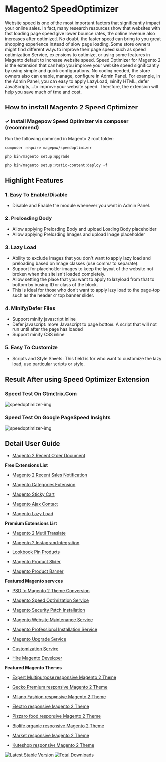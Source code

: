 # Magento2 SpeedOptimizer

Website speed is one of the most important factors that significantly impact your online sales. In fact, many research resources show that websites with fast loading page speed give lower bounce rates, the online revenue also increases after optimized. No doubt, the faster speed can bring to you great shopping experience instead of slow page loading. Some store owners might find different ways to improve their page speed such as speed optimization Service, extensions to optimize, or using some features in Magento default to increase website speed.
Speed Optimizer for Magento 2 is the extension that can help you improve your website speed significantly by using simple and quick configurations. No coding needed, the store owners also can enable, manage, configure in Admin Panel. For example, in the Admin Panel, you can easy to apply LazyLoad, minify HTML, defer JavaScripts,...to improve your website speed. Therefore, the extension will help you save much of time and cost.

## How to install Magento 2 Speed Optimizer
### ✓ Install Magepow Speed Optimizer via composer (recommend)
Run the following command in Magento 2 root folder:

`composer require magepow/speedoptimizer`

`php bin/magento setup:upgrade`

`php bin/magento setup:static-content:deploy -f`

## Highlight Features
### 1. Easy To Enable/Disable 
- Disable and Enable the module whenever you want in Admin Panel.
 
### 2. Preloading Body
- Allow applying Preloading Body and upload Loading Body placeholder
- Allow applying Preloading Images and upload Image placeholder
 
### 3. Lazy Load
- Ability to exclude Images that you don't want to apply lazy load and preloading based on Image classes (use comma to separate).
- Support for placeholder images to keep the layout of the website not broken when the site isn't loaded completely.
- Allow setting the place that you want to apply to lazyload from that to bottom by busing ID or class of the block.
- This is ideal for those who don't want to apply lazy load to the page-top such as the header or top banner slider.
 
### 4. Minify/Defer Files
- Support minify javascript inline
- Defer javascript: move Javascript to page bottom. A script that will not run until after the page has loaded
- Support minify CSS inline
 
### 5. Easy To Customize
- Scripts and Style Sheets: This field is for who want to customize the lazy load, use particular scripts or style.

## Result After using Speed Optimizer Extension

### Speed Test On Gtmetrix.Com

 ![speedoptimizer-img](https://github.com/magepow/magento2-SpeedOptimizer/blob/master/media/speed_gtmetrix.png)

### Speed Test On Google PageSpeed Insights

 ![speedoptimizer-img](https://github.com/magepow/magento2-SpeedOptimizer/blob/master/media/speed_google.jpg)

## Detail User Guide
* [Magento 2 Recent Order Document](https://docs.alothemes.com/m2/extension/speedoptimizer/)

**Free Extensions List**

* [Magento 2 Recent Sales Notification](https://magepow.com/magento-2-recent-sales-notification.html)

* [Magento Categories Extension](https://magepow.com/magento-categories-extension.html)

* [Magento Sticky Cart](https://magepow.com/magento-sticky-cart.html)

* [Magento Ajax Contact](https://magepow.com/magento-ajax-contact-form.html)

* [Magento Lazy Load](https://magepow.com/magento-lazy-load.html)

**Premium Extensions List**

* [Magento 2 Mutil Translate](https://magepow.com/magento-multi-translate.html)

* [Magento 2 Instagram Integration](https://magepow.com/magento-2-instagram.html)

* [Lookbook Pin Products](https://magepow.com/lookbook-pin-products.html)

* [Magento Product Slider](https://magepow.com/magento-product-slider.html)

* [Magento Product Banner](https://magepow.com/magento-banner-slider.html)

**Featured Magento services**

* [PSD to Magento 2 Theme Conversion](https://magepow.com/psd-to-magento-theme-conversion.html)

* [Magento Speed Optimization Service](https://magepow.com/magento-speed-optimization-service.html)

* [Magento Security Patch Installation](https://magepow.com/magento-security-patch-installation.html)

* [Magento Website Maintenance Service](https://magepow.com/website-maintenance-service.html)

* [Magento Professional Installation Service](https://magepow.com/professional-installation-service.html)

* [Magento Upgrade Service](https://magepow.com/magento-upgrade-service.html)

* [Customization Service](https://magepow.com/customization-service.html)

* [Hire Magento Developer](https://magepow.com/hire-magento-developer.html)

**Featured Magento Themes**

* [Expert Multipurpose responsive Magento 2 Theme](https://1.envato.market/c/1314680/275988/4415?u=https://themeforest.net/item/expert-premium-responsive-magento-2-and-1-support-rtl-magento-2-/21667789)

* [Gecko Premium responsive Magento 2 Theme](https://1.envato.market/c/1314680/275988/4415?u=https://themeforest.net/item/gecko-responsive-magento-2-theme-rtl-supported/24677410)

* [Milano Fashion responsive Magento 2 Theme](https://1.envato.market/c/1314680/275988/4415?u=https://themeforest.net/item/milano-fashion-responsive-magento-1-2-theme/12141971)

* [Electro responsive Magento 2 Theme](https://1.envato.market/c/1314680/275988/4415?u=https://themeforest.net/item/electro-responsive-magento-1-2-theme/17042067)

* [Pizzaro food responsive Magento 2 Theme](https://1.envato.market/c/1314680/275988/4415?u=https://themeforest.net/item/pizzaro-food-responsive-magento-1-2-theme/19438157)

* [Biolife organic responsive Magento 2 Theme](https://1.envato.market/c/1314680/275988/4415?u=https://themeforest.net/item/biolife-organic-food-magento-2-theme-rtl-supported/25712510)

* [Market responsive Magento 2 Theme](https://1.envato.market/c/1314680/275988/4415?u=https://themeforest.net/item/market-responsive-magento-2-theme/22997928)

* [Kuteshop responsive Magento 2 Theme](https://1.envato.market/c/1314680/275988/4415?u=https://themeforest.net/item/kuteshop-multipurpose-responsive-magento-1-2-theme/12985435)

[![Latest Stable Version](https://poser.pugx.org/magepow/speedoptimizer/v/stable)](https://packagist.org/packages/magepow/speedoptimizer)
[![Total Downloads](https://poser.pugx.org/magepow/speedoptimizer/downloads)](https://packagist.org/packages/magepow/speedoptimizer)


